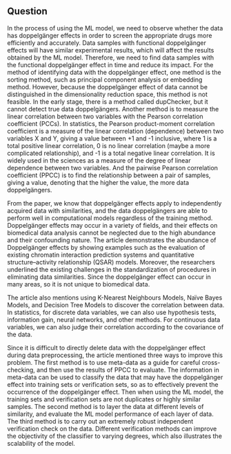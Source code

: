 ## Question

In the process of using the ML model, we need to observe whether the data has doppelgänger effects in order to screen the appropriate drugs more efficiently and accurately. Data samples with functional doppelgänger effects will have similar experimental results, which will affect the results obtained by the ML model. Therefore, we need to find data samples with the functional doppelgänger effect in time and reduce its impact. For the method of identifying data with the doppelgänger effect, one method is the sorting method, such as principal component analysis or embedding method. However, because the doppelgänger effect of data cannot be distinguished in the dimensionality reduction space, this method is not feasible. In the early stage, there is a method called dupChecker, but it cannot detect true data doppelgängers. Another method is to measure the linear correlation between two variables with the Pearson correlation coefficient (PCCs). In statistics, the Pearson product-moment correlation coefficient is a measure of the linear correlation (dependence) between two variables X and Y, giving a value between +1 and -1 inclusive, where 1 is a total positive linear correlation, 0 is no linear correlation (maybe a more complicated relationship), and -1 is a total negative linear correlation. It is widely used in the sciences as a measure of the degree of linear dependence between two variables. And the pairwise Pearson correlation coefficient (PPCC) is to find the relationship between a pair of samples, giving a value, denoting that the higher the value, the more data doppelgängers.

From the paper, we know that doppelgänger effects apply to independently acquired data with similarities, and the data doppelgängers are able to perform well in computational models regardless of the training method. Doppelgänger effects may occur in a variety of fields, and their effects on biomedical data analysis cannot be neglected due to the high abundance and their confounding nature. The article demonstrates the abundance of Doppelgänger effects by showing examples such as the evaluation of existing chromatin interaction prediction systems and quantitative structure–activity relationship (QSAR) models. Moreover, the researchers underlined the existing challenges in the standardization of procedures in eliminating data similarities. Since the doppelgänger effect can occur in many areas, so it is not unique to biomedical data.

The article also mentions using K-Nearest Neighbours Models, Naïve Bayes Models, and Decision Tree Models to discover the correlation between data. In statistics, for discrete data variables, we can also use hypothesis tests, information gain, neural networks, and other methods. For continuous data variables, we can also judge their correlation according to the covariance of the data.

Since it is difficult to directly delete data with the doppelgänger effect during data preprocessing, the article mentioned three ways to improve this problem. The first method is to use meta-data as a guide for careful cross-checking, and then use the results of PPCC to evaluate. The information in meta-data can be used to classify the data that may have the doppelgänger effect into training sets or verification sets, so as to effectively prevent the occurrence of the doppelgänger effect. Then when using the ML model, the training sets and verification sets are not duplicates or highly similar samples. The second method is to layer the data at different levels of similarity, and evaluate the ML model performance of each layer of data. The third method is to carry out an extremely robust independent verification check on the data. Different verification methods can improve the objectivity of the classifier to varying degrees, which also illustrates the scalability of the model.
